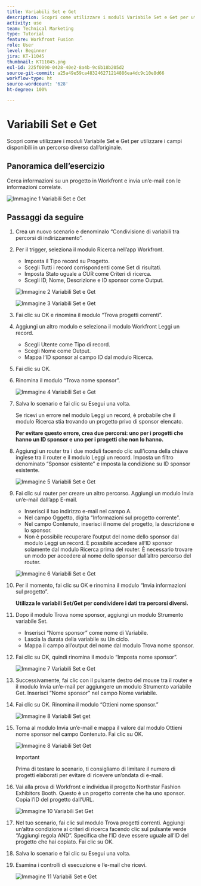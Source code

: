 ```yaml
---
title: Variabili Set e Get
description: Scopri come utilizzare i moduli Variabile Set e Get per utilizzare i campi disponibili in un percorso diverso dall’originale.
activity: use
team: Technical Marketing
type: Tutorial
feature: Workfront Fusion
role: User
level: Beginner
jira: KT-11045
thumbnail: KT11045.png
exl-id: 225f0090-0428-40e2-8a4b-9c6b18b205d2
source-git-commit: a25a49e59ca483246271214886ea4dc9c10e8d66
workflow-type: ht
source-wordcount: '628'
ht-degree: 100%

---
```


# Variabili Set e Get

Scopri come utilizzare i moduli Variabile Set e Get per utilizzare i campi disponibili in un percorso diverso dall’originale.

## Panoramica dell’esercizio

Cerca informazioni su un progetto in Workfront e invia un’e-mail con le informazioni correlate.

![Immagine 1 Variabili Set e Get](../12-exercises/assets/set-get-variables-walkthrough-1.png)

## Passaggi da seguire

1. Crea un nuovo scenario e denominalo “Condivisione di variabili tra percorsi di indirizzamento”.
1. Per il trigger, seleziona il modulo Ricerca nell’app Workfront.

   + Imposta il Tipo record su Progetto.
   + Scegli Tutti i record corrispondenti come Set di risultati.
   + Imposta Stato uguale a CUR come Criteri di ricerca.
   + Scegli ID, Nome, Descrizione e ID sponsor come Output.

   ![Immagine 2 Variabili Set e Get](../12-exercises/assets/set-get-variables-walkthrough-2.png)

   ![Immagine 3 Variabili Set e Get](../12-exercises/assets/set-get-variables-walkthrough-3.png)

1. Fai clic su OK e rinomina il modulo “Trova progetti correnti”.
1. Aggiungi un altro modulo e seleziona il modulo Workfront Leggi un record.

   + Scegli Utente come Tipo di record.
   + Scegli Nome come Output.
   + Mappa l’ID sponsor al campo ID dal modulo Ricerca.

1. Fai clic su OK.
1. Rinomina il modulo “Trova nome sponsor”.

   ![Immagine 4 Variabili Set e Get](../12-exercises/assets/set-get-variables-walkthrough-4.png)

1. Salva lo scenario e fai clic su Esegui una volta.

   Se ricevi un errore nel modulo Leggi un record, è probabile che il modulo Ricerca stia trovando un progetto privo di sponsor elencato.

   **Per evitare questo errore, crea due percorsi: uno per i progetti che hanno un ID sponsor e uno per i progetti che non lo hanno.**

1. Aggiungi un router tra i due moduli facendo clic sull’icona della chiave inglese tra il router e il modulo Leggi un record. Imposta un filtro denominato “Sponsor esistente” e imposta la condizione su ID sponsor esistente.

   ![Immagine 5 Variabili Set e Get](../12-exercises/assets/set-get-variables-walkthrough-5.png)

1. Fai clic sul router per creare un altro percorso. Aggiungi un modulo Invia un’e-mail dall’app E-mail.

   + Inserisci il tuo indirizzo e-mail nel campo A.
   + Nel campo Oggetto, digita “Informazioni sul progetto corrente”.
   + Nel campo Contenuto, inserisci il nome del progetto, la descrizione e lo sponsor.
   + Non è possibile recuperare l’output del nome dello sponsor dal modulo Leggi un record. È possibile accedere all’ID sponsor solamente dal modulo Ricerca prima del router. È necessario trovare un modo per accedere al nome dello sponsor dall’altro percorso del router.

   ![Immagine 6 Variabili Set e Get](../12-exercises/assets/set-get-variables-walkthrough-6.png)

1. Per il momento, fai clic su OK e rinomina il modulo “Invia informazioni sul progetto”.

   **Utilizza le variabili Set/Get per condividere i dati tra percorsi diversi.**

1. Dopo il modulo Trova nome sponsor, aggiungi un modulo Strumento variabile Set.

   + Inserisci “Nome sponsor” come nome di Variabile.
   + Lascia la durata della variabile su Un ciclo.
   + Mappa il campo all’output del nome dal modulo Trova nome sponsor.

1. Fai clic su OK, quindi rinomina il modulo “Imposta nome sponsor”.

   ![Immagine 7 Variabili Set e Get](../12-exercises/assets/set-get-variables-walkthrough-7.png)

1. Successivamente, fai clic con il pulsante destro del mouse tra il router e il modulo Invia un’e-mail per aggiungere un modulo Strumento variabile Get. Inserisci “Nome sponsor” nel campo Nome variabile.
1. Fai clic su OK. Rinomina il modulo “Ottieni nome sponsor.”

   ![Immagine 8 Variabili Set get](../12-exercises/assets/set-get-variables-walkthrough-8.png)

1. Torna al modulo Invia un’e-mail e mappa il valore dal modulo Ottieni nome sponsor nel campo Contenuto. Fai clic su OK.

   ![Immagine 8 Variabili Set Get](../12-exercises/assets/set-get-variables-walkthrough-8.png)

   >[!IMPORTANT]
   >
   >Prima di testare lo scenario, ti consigliamo di limitare il numero di progetti elaborati per evitare di ricevere un’ondata di e-mail.

1. Vai alla prova di Workfront e individua il progetto Northstar Fashion Exhibitors Booth. Questo è un progetto corrente che ha uno sponsor. Copia l’ID del progetto dall’URL.

   ![Immagine 10 Variabili Set Get](../12-exercises/assets/set-get-variables-walkthrough-10.png)

1. Nel tuo scenario, fai clic sul modulo Trova progetti correnti. Aggiungi un’altra condizione ai criteri di ricerca facendo clic sul pulsante verde “Aggiungi regola AND”. Specifica che l’ID deve essere uguale all’ID del progetto che hai copiato. Fai clic su OK.
1. Salva lo scenario e fai clic su Esegui una volta.
1. Esamina i controlli di esecuzione e l’e-mail che ricevi.

   ![Immagine 11 Variabili Set e Get](../12-exercises/assets/set-get-variables-walkthrough-11.png)
